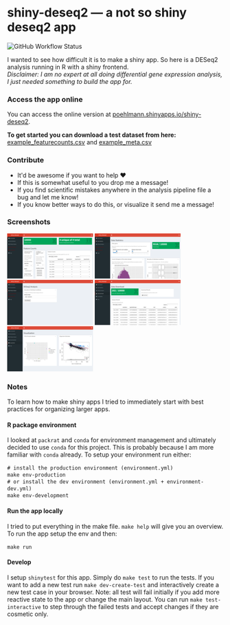 # shiny-deseq2 &mdash; a not so shiny deseq2 app

![GitHub Workflow Status](https://img.shields.io/github/workflow/status/ap--/shiny-deseq2/ShinyTest)

I wanted to see how difficult it is to make a shiny app.
So here is a DESeq2 analysis running in R with a shiny frontend.
<br>
_Disclaimer: I am no expert at all doing differential gene expression analysis, I just needed something to build the app for._

### Access the app online
You can access the online version at [poehlmann.shinyapps.io/shiny-deseq2](https://poehlmann.shinyapps.io/shiny-deseq2/).

**To get started you can download a test dataset from here:**
[example_featurecounts.csv](https://raw.githubusercontent.com/ap--/shiny-deseq2/master/www/example_data/featurecounts.csv)
and
[example_meta.csv](https://raw.githubusercontent.com/ap--/shiny-deseq2/master/www/example_data/meta.csv)

### Contribute
- It'd be awesome if you want to help :heart:
- If this is somewhat useful to you drop me a message!
- If you find scientific mistakes anywhere in the analysis pipeline file a bug and let me know!
- If you know better ways to do this, or visualize it send me a message!

### Screenshots

[![Data Upload](readme/thumbnail_01_data_upload.png)](readme/01_data_upload.png)
[![Data Statistics](readme/thumbnail_02_data_stats.png)](readme/02_data_stats.png)
[![DESeq2 Analysis](readme/thumbnail_03_analysis.png)](readme/03_analysis.png)
[![Data Download](readme/thumbnail_04_data_download.png)](readme/04_data_download.png)
[![Data Visualization](readme/thumbnail_05_data_vis.png)](readme/05_data_vis.png)

### Notes

To learn how to make shiny apps I tried to immediately start with best practices for organizing larger apps.

#### R package environment

I looked at `packrat` and `conda` for environment management and ultimately decided to use `conda` for this project.
This is probably because I am more familiar with `conda` already.
To setup your environment run either:
```
# install the production environment (environment.yml)
make env-production
# or install the dev environment (environment.yml + environment-dev.yml)
make env-development
```

#### Run the app locally

I tried to put everything in the make file. `make help` will give you an overview. To run the app setup the env and then:
```
make run
```

#### Develop

I setup `shinytest` for this app. Simply do `make test` to run the tests. If you want to add a new test run
`make dev-create-test` and interactively create a new test case in your browser. Note: all test will fail initially
if you add more reactive state to the app or change the main layout. You can run `make test-interactive` to
step through the failed tests and accept changes if they are cosmetic only.
